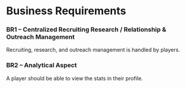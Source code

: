 # Business Requirements

### BR1 – Centralized Recruiting Research / Relationship & Outreach Management
Recruiting, research, and outreach management is handled by players.

### BR2 – Analytical Aspect
A player should be able to view the stats in their profile.
